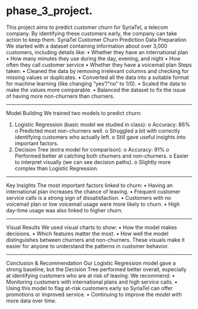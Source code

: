 # phase_3_project.
This project aims to predict customer churn for SyriaTel, a telecom company. By identifying these customers early, the company can take action to keep them.
SyriaTel Customer Churn Prediction 
 Data Preparation
We started with a dataset containing information about over 3,000 customers, including details like:
•	Whether they have an international plan
•	How many minutes they use during the day, evening, and night
•	How often they call customer service
•	Whether they have a voicemail plan
Steps taken:
•	Cleaned the data by removing irrelevant columns and checking for missing values or duplicates.
•	Converted all the data into a suitable format for machine learning (like changing “yes”/“no” to 1/0).
•	Scaled the data to make the values more comparable.
•	Balanced the dataset to fix the issue of having more non-churners than churners.
________________________________________
Model Building
We trained two models to predict churn:
1.	Logistic Regression (basic model we studied in class):
o	Accuracy: 86%
o	Predicted most non-churners well.
o	Struggled a bit with correctly identifying customers who actually left.
o	Still gave useful insights into important factors.
2.	Decision Tree (extra model for comparison):
o	Accuracy: 91%
o	Performed better at catching both churners and non-churners.
o	Easier to interpret visually (we can see decision paths).
o	Slightly more complex than Logistic Regression.
________________________________________
Key Insights
The most important factors linked to churn:
•	Having an international plan increases the chance of leaving.
•	Frequent customer service calls is a strong sign of dissatisfaction.
•	Customers with no voicemail plan or low voicemail usage were more likely to churn.
•	High day-time usage was also linked to higher churn.
________________________________________
Visual Results
We used visual charts to show:
•	How the model makes decisions.
•	Which features matter the most.
•	How well the model distinguishes between churners and non-churners.
These visuals make it easier for anyone to understand the patterns in customer behavior.
________________________________________
Conclusion & Recommendation
Our Logistic Regression model gave a strong baseline, but the Decision Tree performed better overall, especially at identifying customers who are at risk of leaving.
We recommend:
•	Monitoring customers with international plans and high service calls.
•	Using this model to flag at-risk customers early so SyriaTel can offer promotions or improved service.
•	Continuing to improve the model with more data over time.
